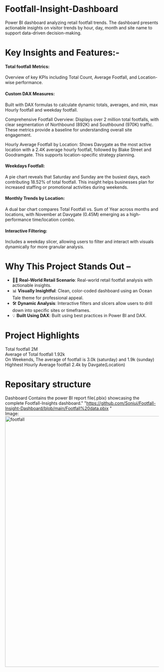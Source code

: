# Footfall-Insight-Dashboard
Power BI dashboard analyzing retail footfall trends. The dashboard presents actionable insights on visitor trends by hour, day, month and site name to support data-driven decision-making. 
# Key Insights and Features:-
#### Total footfall Metrics:  
Overview of key KPIs including Total Count, Average Footfall, and Location-wise performance. 

#### Custom DAX Measures:  
Built with DAX formulas to calculate dynamic totals, averages, and min, max Hourly footfall and weekday footfall. 

Comprehensive Footfall Overview: Displays over 2 million total footfalls, with clear segmentation of Northbound (892K) and Southbound (970K) traffic. These metrics provide a baseline for understanding overall site engagement. 

Hourly Average Footfall by Location: Shows Davygate as the most active location with a 2.4K average hourly footfall, followed by Blake Street and Goodramgate. This supports location-specific strategy planning. 

#### Weekdays Footfall:
A pie chart reveals that Saturday and Sunday are the busiest days, each contributing 18.52% of total footfall. This insight helps businesses plan for increased staffing or promotional activities during weekends. 

#### Monthly Trends by Location: 
A dual bar chart compares Total Footfall vs. Sum of Year across months and locations, with November at Davygate (0.45M) emerging as a high-performance time/location combo. 

#### Interactive Filtering: 
Includes a weekday slicer, allowing users to filter and interact with visuals dynamically for more granular analysis. 

# Why This Project Stands Out – 

- 🧍‍♂️ **Real-World Retail Scenario**: Real-world retail footfall analysis with actionable insights.  
- 📊 **Visually Insightful**: Clean, color-coded dashboard using an Ocean Tale theme for professional appeal.  
- 🛠️ **Dynamic Analysis**: Interactive filters and slicers allow users to drill down into specific sites or timeframes.  
- 💡 **Built Using DAX**: Built using best practices in Power BI and DAX.

# Project Highlights
Total footfall 2M </br>
Average of Total footfall 1.92k </br>
On Weekends, The average of footfall is 3.0k (saturday) and 1.9k (sunday) </br>
Highhest Hourly Average footfall 2.4k by Davgate(Location) </br>

 # Repositary structure 
 Dashboard Contains the power BI report file(.pbix) showcasing the complete Footfall-Insights dashboard."  "https://github.com/Soniuj/Footfall-Insight-Dashboard/blob/main/Footfall%20data.pbix "<br>
 Image: <img width="1456" height="821" alt="footfall" src="https://github.com/user-attachments/assets/877cc293-7340-4bcf-b8a5-4f22ee254ea2" />

 

 
